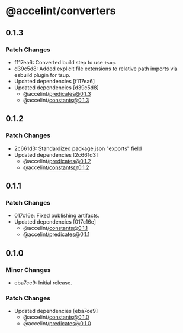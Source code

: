 # @accelint/converters

## 0.1.3

### Patch Changes

- f117ea6: Converted build step to use `tsup`.
- d39c5d8: Added explicit file extensions to relative path imports via esbuild plugin for tsup.
- Updated dependencies [f117ea6]
- Updated dependencies [d39c5d8]
  - @accelint/predicates@0.1.3
  - @accelint/constants@0.1.3

## 0.1.2

### Patch Changes

- 2c661d3: Standardized package.json "exports" field
- Updated dependencies [2c661d3]
  - @accelint/predicates@0.1.2
  - @accelint/constants@0.1.2

## 0.1.1

### Patch Changes

- 017c16e: Fixed publishing artifacts.
- Updated dependencies [017c16e]
  - @accelint/constants@0.1.1
  - @accelint/predicates@0.1.1

## 0.1.0

### Minor Changes

- eba7ce9: Initial release.

### Patch Changes

- Updated dependencies [eba7ce9]
  - @accelint/constants@0.1.0
  - @accelint/predicates@0.1.0
